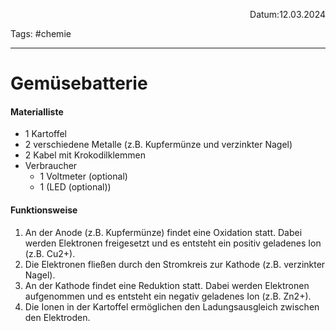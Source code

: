 <p align="right">Datum:12.03.2024</p>

Tags: #chemie 

---

# Gemüsebatterie

#### Materialliste
- 1 Kartoffel
- 2 verschiedene Metalle (z.B. Kupfermünze und verzinkter Nagel)
- 2 Kabel mit Krokodilklemmen
- Verbraucher
	- 1 Voltmeter (optional)
	- 1  (LED (optional))

#### Funktionsweise
1. An der Anode (z.B. Kupfermünze) findet eine Oxidation statt. Dabei werden Elektronen freigesetzt und es entsteht ein positiv geladenes Ion (z.B. Cu2+).
2. Die Elektronen fließen durch den Stromkreis zur Kathode (z.B. verzinkter Nagel).
3. An der Kathode findet eine Reduktion statt. Dabei werden Elektronen aufgenommen und es entsteht ein negativ geladenes Ion (z.B. Zn2+).
4. Die Ionen in der Kartoffel ermöglichen den Ladungsausgleich zwischen den Elektroden.